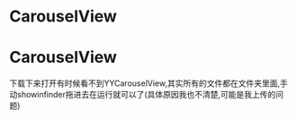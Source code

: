 # CarouselView
# CarouselView
下载下来打开有时候看不到YYCarouselView,其实所有的文件都在文件夹里面,手动showinfinder拖进去在运行就可以了(具体原因我也不清楚,可能是我上传的问题)
